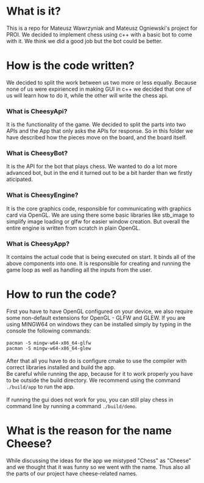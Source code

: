 # What is it?

This is a repo for Mateusz Wawrzyniak and Mateusz Ogniewski's project for PROI. We decided to implement chess using c++ with a basic bot to come with it. We think we did a good job but the bot could be better.

# How is the code written?

We decided to split the work between us two more or less equally. Because none of us were expirienced in making GUI in c++ we decided that one of us will learn how to do it, while the other will write the chess api.

### What is CheesyApi?

It is the functionality of the game. We decided to split the parts into two APIs and the App that only asks the APIs for response. So in this folder we have described how the pieces move on the board, and the board itself.

### What is CheesyBot?

It is the API for the bot that plays chess. We wanted to do a lot more advanced bot, but in the end it turned out to be a bit harder than we firstly aticipated.

### What is CheesyEngine?

It is the core graphics code, responsible for communicating with graphics card via OpenGL. We are using there some basic libraries like stb_image to simplify image loading or glfw for easier window creation. But overall the entire engine is written from scratch in plain OpenGL.

### What is CheesyApp?

It contains the actual code that is being executed on start. It binds all of the above components into one. It is responsible for creating and running the game loop as well as handling all the inputs from the user.

# How to run the code?

First you have to have OpenGL configured on your device, we also require some non-default extensions for OpenGL - GLFW and GLEW. If you are using MINGW64 on windows they can be installed simply by typing in the console the following commands:\
\
`pacman -S mingw-w64-x86_64-glfw`\
`pacman -S mingw-w64-x86_64-glew`\
\
After that all you have to do is configure cmake to use the compiler with correct libraries installed and build the app.\
Be careful while running the app, because for it to work properly you have to be outside the build directory. We recommend using the command\
`./build/app` to run the app.\
\
If running the gui does not work for you, you can still play chess in command line by running a command `./build/demo`.

# What is the reason for the name Cheese?

While discussing the ideas for the app we mistyped "Chess" as "Cheese" and we thought that it was funny so we went with the name. Thus also all the parts of our project have cheese-related names.

